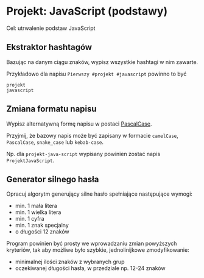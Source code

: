 # Projekt: JavaScript (podstawy)

Cel: utrwalenie podstaw JavaScript

## Ekstraktor hashtagów

Bazując na danym ciągu znaków, wypisz wszystkie hashtagi w nim zawarte.

Przykładowo dla napisu `Pierwszy #projekt #javascript` powinno to być
```text
projekt
javascript
```

## Zmiana formatu napisu

Wypisz alternatywną formę napisu w postaci [PascalCase](https://en.wikipedia.org/wiki/Naming_convention_(programming)#Examples_of_multiple-word_identifier_formats).

Przyjmij, że bazowy napis może być zapisany w formacie `camelCase`, `PascalCase`, `snake_case` lub `kebab-case`.

Np. dla `projekt-java-script` wypisany powinien zostać napis `ProjektJavaScript`.

## Generator silnego hasła

Opracuj algorytm generujący silne hasło spełniające następujące wymogi:
- min. 1 mała litera
- min. 1 wielka litera
- min. 1 cyfra
- min. 1 znak specjalny
- o długości 12 znaków

Program powinien być prosty we wprowadzaniu zmian powyższych kryteriów, tak aby możliwe było szybkie, jednolinijkowe zmodyfikowanie:
- minimalnej ilości znaków z wybranych grup
- oczekiwanej długości hasła, w przedziale np. 12-24 znaków
